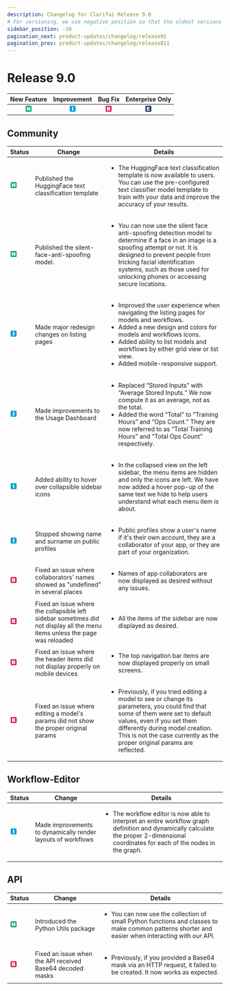 ```yaml
---
description: Changelog for Clarifai Release 9.0
# For versioning, we use negative position so that the oldest versions are displayed at the bottom. Any time you add a new version, increase the position by -1.
sidebar_position: -39
pagination_next: product-updates/changelog/release91
pagination_prev: product-updates/changelog/release811
---
```


# Release 9.0

| New Feature | Improvement | Bug Fix | Enterprise Only |
| :---: | :---: | :---: | :---: |
| ![new-feature](/img/new_feature.jpg) | ![improvement](/img/improvement.jpg) | ![bug](/img/bug.jpg) | ![enterprise](/img/enterprise.jpg) |

## Community  
|Status                                |Change                  |Details                    |
|--------------------------------------|------------------------|---------------------------|
|![new-feature](/img/new_feature.jpg)|Published the HuggingFace text classification template|<ul><li>The HuggingFace text classification template is now available to users. You can use the pre-configured text classifier model template to train with your data and improve the accuracy of your results.</li></ul>|
|![new-feature](/img/new_feature.jpg)|Published the silent-face-anti-spoofing model.|<ul><li>You can now use the silent face anti-spoofing detection model to determine if a face in an image is a spoofing attempt or not. It is designed to prevent people from tricking facial identification systems, such as those used for unlocking phones or accessing secure locations.</li></ul>|
|![improvement](/img/improvement.jpg)|Made major redesign changes on listing pages|<ul><li>Improved the user experience when navigating the listing pages for models and workflows.</li><li>Added a new design and colors for models and workflows icons.</li><li>Added ability to list models and workflows by either grid view or list view.</li><li>Added mobile-responsive support.</li></ul>|
| ![improvement](/img/improvement.jpg)|Made improvements to the Usage Dashboard|<ul><li>Replaced “Stored Inputs” with “Average Stored Inputs.” We now compute it as an average, not as the total.</li><li>Added the word “Total” to “Training Hours” and “Ops Count.” They are now referred to as “Total Training Hours” and “Total Ops Count” respectively.</li></ul>|
|![improvement](/img/improvement.jpg)|Added ability to hover over collapsible sidebar icons|<ul><li>In the collapsed view on the left sidebar, the menu items are hidden and only the icons are left. We have now added a hover pop-up of the same text we hide to help users understand what each menu item is about.</li></ul>|
|![improvement](/img/improvement.jpg)|Stopped showing name and surname on public profiles|<ul><li>Public profiles show a user's name if it's their own account, they are a collaborator of your app, or they are part of your organization.</li></ul>|
|![bug](/img/bug.jpg)|Fixed an issue where collaborators' names showed as "undefined" in several places|<ul><li>Names of app collaborators are now displayed as desired without any issues.</li></ul>|
|![bug](/img/bug.jpg)|Fixed an issue where the collapsible left sidebar sometimes did not display all the menu items unless the page was reloaded|<ul><li>All the items of the sidebar are now displayed as desired.</li></ul>|
|![bug](/img/bug.jpg)|Fixed an issue where the header items did not display properly on mobile devices|<ul><li>The top navigation bar items are now displayed properly on small screens.</li></ul>|
|![bug](/img/bug.jpg)|Fixed an issue where editing a model's params did not show the proper original params|<ul><li>Previously, if you tried editing a model to see or change its parameters, you could find that some of them were set to default values, even if you set them differently during model creation. This is not the case currently as the proper original params are reflected.</li></ul>|


## Workflow-Editor
|Status     |Change                                             |Details                                            |
|-----------|---------------------------------------------------|----------------------------------------------------|
|![improvement](/img/improvement.jpg)|Made improvements to dynamically render layouts of workflows|<ul><li>The workflow editor is now able to interpret an entire workflow graph definition and dynamically calculate the proper 2-dimensional coordinates for each of the nodes in the graph.</li></ul>|


## API
|Status     |Change                                             |Details                                            |
|-----------|---------------------------------------------------|----------------------------------------------------|
|![new-feature](/img/new_feature.jpg)|Introduced the Python Utils package|<ul><li>You can now use the collection of small Python functions and classes to make common patterns shorter and easier when interacting with our API.</li></ul>|
|![bug](/img/bug.jpg)|Fixed an issue when the API received Base64 decoded masks|<ul><li>Previously, if you provided a Base64 mask via an HTTP request, it failed to be created. It now works as expected.</li></ul>|


